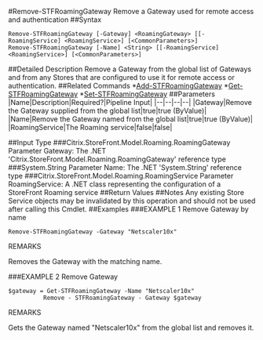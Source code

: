 #Remove-STFRoamingGateway
Remove a Gateway used for remote access and authentication
##Syntax
```Remove-STFRoamingGateway [-Gateway] <RoamingGateway> [[-RoamingService] <RoamingService>] [<CommonParameters>]
Remove-STFRoamingGateway [-Name] <String> [[-RoamingService] <RoamingService>] [<CommonParameters>]
```
##Detailed Description
Remove a Gateway from the global list of Gateways and from any Stores that are configured to use it for remote access or authentication.
##Related Commands
*[Add-STFRoamingGateway](Add-STFRoamingGateway)
*[Get-STFRoamingGateway](Get-STFRoamingGateway)
*[Set-STFRoamingGateway](Set-STFRoamingGateway)
##Parameters
|Name|Description|Required?|Pipeline Input||--|--|--|--||Gateway|Remove the Gateway supplied from the global list|true|true (ByValue)||Name|Remove the Gateway named from the global list|true|true (ByValue)||RoamingService|The Roaming service|false|false|##Input Type
###Citrix.StoreFront.Model.Roaming.RoamingGateway
Parameter Gateway: The .NET 'Citrix.StoreFront.Model.Roaming.RoamingGateway' reference type
###System.String
Parameter Name: The .NET 'System.String' reference type
###Citrix.StoreFront.Model.Roaming.RoamingService
Parameter RoamingService: A .NET class representing the configuration of a StoreFront Roaming service
##Return Values
##Notes
Any existing Store Service objects may be invalidated by this operation and should not be used after calling this Cmdlet.
##Examples
###EXAMPLE 1 Remove Gateway by name
```Remove-STFRoamingGateway -Gateway "Netscaler10x"
```
REMARKS

Removes the Gateway with the matching name.
###EXAMPLE 2 Remove Gateway
```$gateway = Get-STFRoamingGateway -Name "Netscaler10x"
          Remove - STFRoamingGateway - Gateway $gateway
```
REMARKS

Gets the Gateway named "Netscaler10x" from the global list and removes it.
